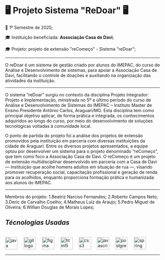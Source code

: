 # 🖥️ **Projeto Sistema "ReDoar"** 🖥️


📅 1º Semestre de 2025;

🎓 Instituição beneficiada: **Associação Casa de Davi**;

🎓 Projeto: projeto de extensão "reComeço" - Sistema "reDoar";

***
O reDoar é um sistema de gestão criado por alunos do IMEPAC, do curso de Análise e Desenvolvimento de sistemas, para apoiar a Associação Casa de Davi, facilitando o controle de doações e auxiliando na organização das atividades da instituição.

***
O sistema “reDoar” surgiu no contexto da disciplina Projeto Integrador: Projeto e Implementação, ministrada no 5º e último período do curso de Análise e Desenvolvimento de Sistemas do IMEPAC – Instituto Master de Ensino Presidente Antônio Carlos, Araguari/MG. Esta disciplina tem como principal objetivo aplicar, de forma prática e integrada, os conhecimentos adquiridos ao longo do curso, por meio do desenvolvimento de soluções tecnológicas voltadas à comunidade local.

O ponto de partida do projeto foi a análise dos projetos de extensão promovidos pela instituição em parceria com diversas instituições da cidade de Araguari. Entre os diversos projetos apresentados, a equipe optou por desenvolver um sistema para o projeto denominado “reComeço”, que tem como foco a Associação Casa de Davi. O reComeço é um projeto de extensão multidisciplinar desenvolvido em parceria com a Casa de Davi — instituição que acolhe homens adultos em situação de rua —, visando promover recuperação social, capacitação profissional e geração de renda para os acolhidos, enquanto proporciona formação prática e humanizada aos alunos do IMEPAC.

***
Membros do projeto:
1.Beatriz Narciso Fernandes;
2.Roberto Campos Neto;
3.Deric de Carvalho Coelho;
4.Matheus Luiz de Araujo;
5.Pedro Miguel de Oliveira;
6.Willian Douglas de Morais Lopes;


## ***Técnologias Usadas***
   <br>
 <div align="left">
   <img src="https://skillicons.dev/icons?i=java" height="40" alt="java logo"  />
   <img width="12" />
   <img src="https://skillicons.dev/icons?i=git" height="40" alt="git logo"  />
   <img width="12" />
   <img src="https://skillicons.dev/icons?i=figma" height="40" alt="figma logo"  />
   <img width="12" />
   <img src="https://skillicons.dev/icons?i=html" height="40" alt="html5 logo"  />
   <img width="12" />
   <img src="https://skillicons.dev/icons?i=css" height="40" alt="css3 logo"  />
   <img width="12" />
   <img src="https://skillicons.dev/icons?i=js" height="40" alt="javascript logo"  />
   <img width="12" />
   <img src="https://skillicons.dev/icons?i=postgres" height="40" alt="postgres"  />
   <img width="12" />
   <img src="https://skillicons.dev/icons?i=spring" height="40" alt="spring"  />
   <img width="12" />
 </div>
 
 <hr>
